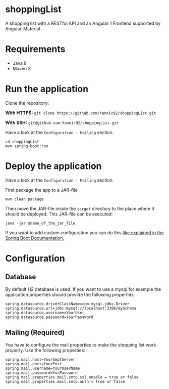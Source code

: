 # shoppingList
A shopping list with a RESTful API and an Angular 1 Frontend supported by Angular-Material

# Requirements

* Java 8
* Maven 3

# Run the application
Clone the repository: 

**With HTTPS:**
`git clone https://github.com/Yannic92/shoppingList.git`

**With SSH:**
`git@github.com:Yannic92/shoppingList.git`

Have a look at the `Configuration - Mailing` section.

```
cd shoppingList
mvn spring-boot:run
```

# Deploy the application

Have a look at the `Configuration - Mailing` section.

First package the app to a JAR-file
```
mvn clean package
```

Then move the JAR-file inside the `target` directory to the place where it should be deployed.
This JAR-file can be executed:
```
java -jar $name_of_the_jar_file
```
If you want to add custom configuration you can do this [like explained in the Spring Boot Documentation.](http://docs.spring.io/spring-boot/docs/current/reference/html/boot-features-external-config.html "Spring Boot Externalized Configuration")

# Configuration
## Database
By default H2 database is used. If you want to use a mysql for example the application.properties should provide the following properties:
``` properties
spring.datasource.driverClassName=com.mysql.jdbc.Driver
spring.datasource.url=jdbc:mysql://localhost:3306/mySchema
spring.datasource.username=YourUser
spring.datasource.password=YourPassword
```
## Mailing (Required)
You have to configure the mail properties to make the shopping list work properly. Use the following properties:
``` properties
spring.mail.host=YourSmptServer
spring.mail.port=YourPort
spring.mail.username=YourUserName
spring.mail.password=YorPassword
spring.mail.properties.mail.smtp.ssl.enable = true or false
spring.mail.properties.mail.smtp.auth = true or false
```